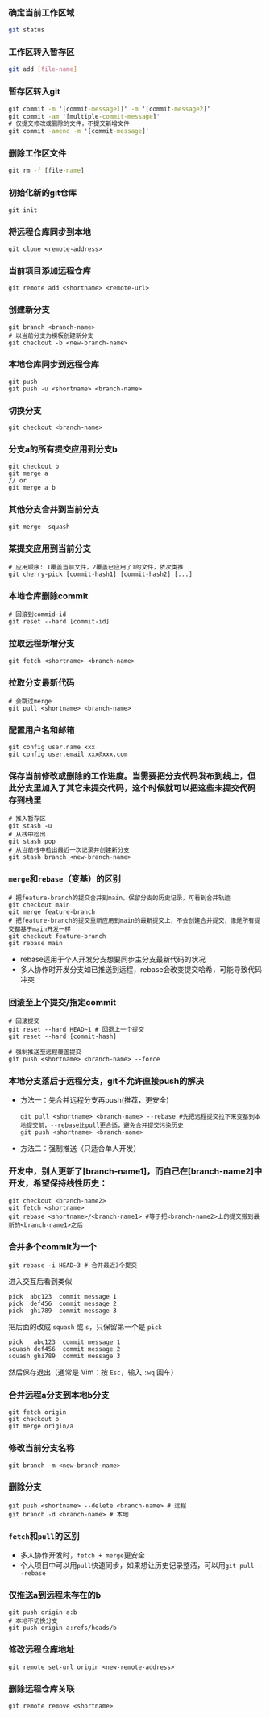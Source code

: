 ### 确定当前工作区域
```bash
git status 
```
### 工作区转入暂存区
```bash
git add [file-name]
```
### 暂存区转入git
```cmd
git commit -m '[commit-message1]' -m '[commit-message2]'
git commit -am '[multiple-commit-message]'
# 仅提交修改或删除的文件，不提交新增文件
git commit -amend -m '[commit-message]'
```
### 删除工作区文件
```cmd
git rm -f [file-name]
```
### 初始化新的git仓库
```
git init
```
### 将远程仓库同步到本地
```
git clone <remote-address>
```
### 当前项目添加远程仓库
```
git remote add <shortname> <remote-url>
```
### 创建新分支
```
git branch <branch-name>
# 以当前分支为模板创建新分支
git checkout -b <new-branch-name>
```
### 本地仓库同步到远程仓库
```
git push 
git push -u <shortname> <branch-name>
```
### 切换分支
```
git checkout <branch-name>
```
### 分支a的所有提交应用到分支b
```
git checkout b
git merge a
// or
git merge a b
```
### 其他分支合并到当前分支
```
git merge -squash
```
### 某提交应用到当前分支
```
# 应用顺序: 1覆盖当前文件，2覆盖已应用了1的文件，依次类推 
git cherry-pick [commit-hash1] [commit-hash2] [...]
```
### 本地仓库删除commit
```
# 回滚到commid-id
git reset --hard [commit-id] 
```
### 拉取远程新增分支
```
git fetch <shortname> <branch-name>
```
### 拉取分支最新代码
```
# 会跳过merge
git pull <shortname> <branch-name>
```
### 配置用户名和邮箱
```
git config user.name xxx
git config user.email xxx@xxx.com
```
### 保存当前修改或删除的工作进度。当需要把分支代码发布到线上，但此分支里加入了其它未提交代码，这个时候就可以把这些未提交代码存到栈里
```
# 推入暂存区
git stash -u
# 从栈中检出
git stash pop
# 从当前栈中检出最近一次记录并创建新分支
git stash branch <new-branch-name>
```
### ``merge``和``rebase``（变基）的区别
```
# 把feature-branch的提交合并到main，保留分支的历史记录，可看到合并轨迹
git checkout main
git merge feature-branch
# 把feature-branch的提交重新应用到main的最新提交上，不会创建合并提交，像是所有提交都基于main开发一样
git checkout feature-branch
git rebase main
```
- rebase适用于个人开发分支想要同步主分支最新代码的状况
- 多人协作时开发分支如已推送到远程，rebase会改变提交哈希，可能导致代码冲突
### 回滚至上个提交/指定commit
```
# 回滚提交
git reset --hard HEAD~1 # 回退上一个提交
git reset --hard [commit-hash]
  
# 强制推送至远程覆盖提交
git push <shortname> <branch-name> --force
```
### 本地分支落后于远程分支，git不允许直接push的解决
- 方法一：先合并远程分支再push(推荐，更安全)
  ```
  git pull <shortname> <branch-name> --rebase #先把远程提交拉下来变基到本地提交前，--rebase比pull更合适，避免合并提交污染历史
  git push <shortname> <branch-name>
  ```
- 方法二：强制推送（只适合单人开发）
### 开发中，别人更新了[branch-name1]，而自己在[branch-name2]中开发，希望保持线性历史：
```
git checkout <branch-name2>
git fetch <shortname>
git rebase <shortname>/<branch-name1> #等于把<branch-name2>上的提交搬到最新的<branch-name1>之后
 ```
### 合并多个commit为一个
 ```
 git rebase -i HEAD~3 # 合并最近3个提交
 ```
进入交互后看到类似
```
pick  abc123  commit message 1
pick  def456  commit message 2
pick  ghi789  commit message 3
```
把后面的改成 `squash` 或 `s`，只保留第一个是 `pick`
```
pick   abc123  commit message 1
squash def456  commit message 2
squash ghi789  commit message 3
```
然后保存退出（通常是 Vim：按 `Esc`，输入 `:wq` 回车）
### 合并远程a分支到本地b分支
```
git fetch origin
git checkout b
git merge origin/a
```
### 修改当前分支名称
```
git branch -m <new-branch-name>
```
### 删除分支
```
git push <shortname> --delete <branch-name> # 远程
git branch -d <branch-name> # 本地
```
### `fetch`和`pull`的区别
- 多人协作开发时，`fetch + merge`更安全
- 个人项目中可以用`pull`快速同步，如果想让历史记录整洁，可以用`git pull --rebase`
### 仅推送a到远程未存在的b
```
git push origin a:b
# 本地不切换分支
git push origin a:refs/heads/b
```
### 修改远程仓库地址
```
git remote set-url origin <new-remote-address>
```
### 删除远程仓库关联
```
git remote remove <shortname>
```
